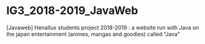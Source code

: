 # IG3_2018-2019_JavaWeb
[Javaweb] Henallux students project 2018-2019 : a website run with Java on the japan entertainment (animes, mangas and goodies) called "Java"
